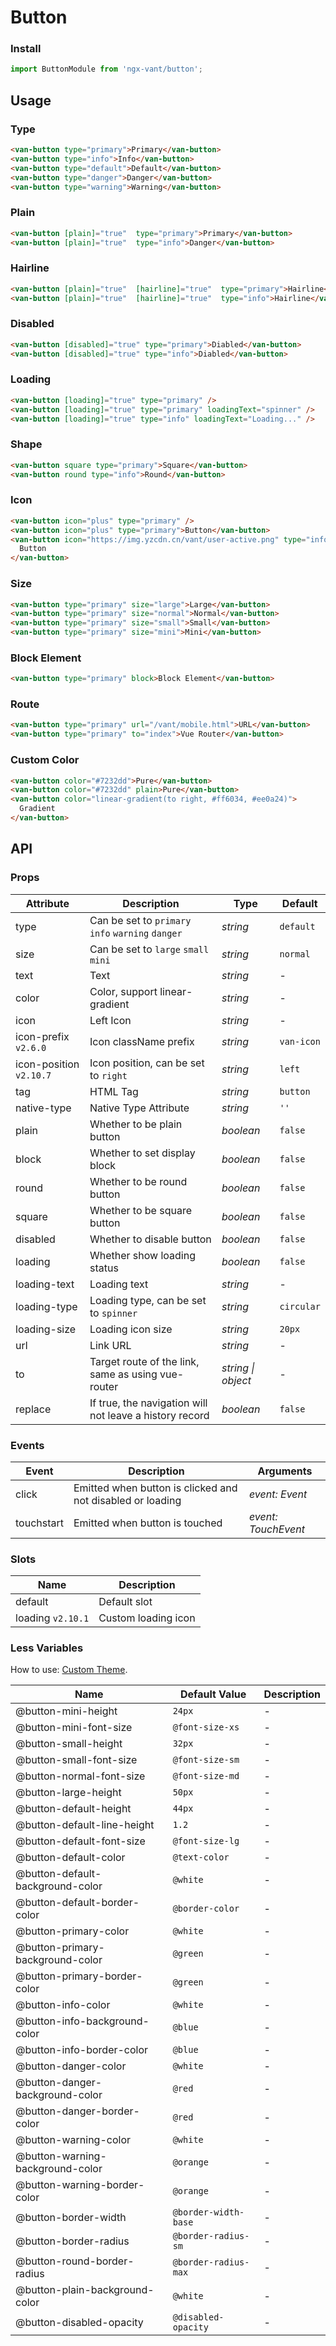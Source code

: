 # Button

### Install

```js
import ButtonModule from 'ngx-vant/button';
```

## Usage

### Type

```html
<van-button type="primary">Primary</van-button>
<van-button type="info">Info</van-button>
<van-button type="default">Default</van-button>
<van-button type="danger">Danger</van-button>
<van-button type="warning">Warning</van-button>
```

### Plain

```html
<van-button [plain]="true"  type="primary">Primary</van-button>
<van-button [plain]="true"  type="info">Danger</van-button>
```

### Hairline

```html
<van-button [plain]="true"  [hairline]="true"  type="primary">Hairline</van-button>
<van-button [plain]="true"  [hairline]="true"  type="info">Hairline</van-button>
```

### Disabled

```html
<van-button [disabled]="true" type="primary">Diabled</van-button>
<van-button [disabled]="true" type="info">Diabled</van-button>
```

### Loading

```html
<van-button [loading]="true" type="primary" />
<van-button [loading]="true" type="primary" loadingText="spinner" />
<van-button [loading]="true" type="info" loadingText="Loading..." />
```

### Shape

```html
<van-button square type="primary">Square</van-button>
<van-button round type="info">Round</van-button>
```

### Icon

```html
<van-button icon="plus" type="primary" />
<van-button icon="plus" type="primary">Button</van-button>
<van-button icon="https://img.yzcdn.cn/vant/user-active.png" type="info">
  Button
</van-button>
```

### Size

```html
<van-button type="primary" size="large">Large</van-button>
<van-button type="primary" size="normal">Normal</van-button>
<van-button type="primary" size="small">Small</van-button>
<van-button type="primary" size="mini">Mini</van-button>
```

### Block Element

```html
<van-button type="primary" block>Block Element</van-button>
```

### Route

```html
<van-button type="primary" url="/vant/mobile.html">URL</van-button>
<van-button type="primary" to="index">Vue Router</van-button>
```

### Custom Color

```html
<van-button color="#7232dd">Pure</van-button>
<van-button color="#7232dd" plain>Pure</van-button>
<van-button color="linear-gradient(to right, #ff6034, #ee0a24)">
  Gradient
</van-button>
```

## API

### Props

| Attribute | Description | Type | Default |
| --- | --- | --- | --- |
| type | Can be set to `primary` `info` `warning` `danger` | _string_ | `default` |
| size | Can be set to `large` `small` `mini` | _string_ | `normal` |
| text | Text | _string_ | - |
| color | Color, support linear-gradient | _string_ | - |
| icon | Left Icon | _string_ | - |
| icon-prefix `v2.6.0` | Icon className prefix | _string_ | `van-icon` |
| icon-position `v2.10.7` | Icon position, can be set to `right` | _string_ | `left` |
| tag | HTML Tag | _string_ | `button` |
| native-type | Native Type Attribute | _string_ | `''` |
| plain | Whether to be plain button | _boolean_ | `false` |
| block | Whether to set display block | _boolean_ | `false` |
| round | Whether to be round button | _boolean_ | `false` |
| square | Whether to be square button | _boolean_ | `false` |
| disabled | Whether to disable button | _boolean_ | `false` |
| loading | Whether show loading status | _boolean_ | `false` |
| loading-text | Loading text | _string_ | - |
| loading-type | Loading type, can be set to `spinner` | _string_ | `circular` |
| loading-size | Loading icon size | _string_ | `20px` |
| url | Link URL | _string_ | - |
| to | Target route of the link, same as using vue-router | _string \| object_ | - |
| replace | If true, the navigation will not leave a history record | _boolean_ | `false` |

### Events

| Event | Description | Arguments |
| --- | --- | --- |
| click | Emitted when button is clicked and not disabled or loading | _event: Event_ |
| touchstart | Emitted when button is touched | _event: TouchEvent_ |

### Slots

| Name              | Description         |
| ----------------- | ------------------- |
| default           | Default slot        |
| loading `v2.10.1` | Custom loading icon |

### Less Variables

How to use: [Custom Theme](#/en-US/theme).

| Name                             | Default Value        | Description |
| -------------------------------- | -------------------- | ----------- |
| @button-mini-height              | `24px`               | -           |
| @button-mini-font-size           | `@font-size-xs`      | -           |
| @button-small-height             | `32px`               | -           |
| @button-small-font-size          | `@font-size-sm`      | -           |
| @button-normal-font-size         | `@font-size-md`      | -           |
| @button-large-height             | `50px`               | -           |
| @button-default-height           | `44px`               | -           |
| @button-default-line-height      | `1.2`                | -           |
| @button-default-font-size        | `@font-size-lg`      | -           |
| @button-default-color            | `@text-color`        | -           |
| @button-default-background-color | `@white`             | -           |
| @button-default-border-color     | `@border-color`      | -           |
| @button-primary-color            | `@white`             | -           |
| @button-primary-background-color | `@green`             | -           |
| @button-primary-border-color     | `@green`             | -           |
| @button-info-color               | `@white`             | -           |
| @button-info-background-color    | `@blue`              | -           |
| @button-info-border-color        | `@blue`              | -           |
| @button-danger-color             | `@white`             | -           |
| @button-danger-background-color  | `@red`               | -           |
| @button-danger-border-color      | `@red`               | -           |
| @button-warning-color            | `@white`             | -           |
| @button-warning-background-color | `@orange`            | -           |
| @button-warning-border-color     | `@orange`            | -           |
| @button-border-width             | `@border-width-base` | -           |
| @button-border-radius            | `@border-radius-sm`  | -           |
| @button-round-border-radius      | `@border-radius-max` | -           |
| @button-plain-background-color   | `@white`             | -           |
| @button-disabled-opacity         | `@disabled-opacity`  | -           |
